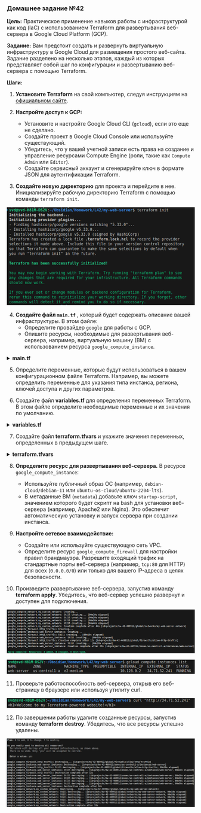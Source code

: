 
### **Домашнее задание №42**

**Цель:** Практическое применение навыков работы с инфраструктурой как код (IaC) с использованием Terraform для развертывания веб-сервера в Google Cloud Platform (GCP).

**Задание:** Вам предстоит создать и развернуть виртуальную инфраструктуру в Google Cloud для размещения простого веб-сайта. Задание разделено на несколько этапов, каждый из которых представляет собой шаг по конфигурации и развертыванию веб-сервера с помощью Terraform.

**Шаги:**

1.  **Установите Terraform** на свой компьютер, следуя инструкциям на [официальном сайте](https://developer.hashicorp.com/terraform/downloads).

2.  **Настройте доступ к GCP:**
    *   Установите и настройте Google Cloud CLI (`gcloud`), если это еще не сделано.
    *   Создайте проект в Google Cloud Console или используйте существующий.
    *   Убедитесь, что у вашей учетной записи есть права на создание и управление ресурсами Compute Engine (роли, такие как `Compute Admin` или `Editor`).
    *   Создайте сервисный аккаунт и сгенерируйте ключ в формате JSON для аутентификации Terraform.

3.  **Создайте новую директорию** для проекта и перейдите в нее. Инициализируйте рабочую директорию Terraform с помощью команды `terraform init`.

![](screenshots/Pasted%20image%2020250823161346.png)

4.  **Создайте файл `main.tf`** , который будет содержать описание вашей инфраструктуры. В этом файле:
    *   Определите провайдер `google` для работы с GCP.
    *   Опишите ресурсы, необходимые для развертывания веб-сервера, например, виртуальную машину (ВМ) с использованием ресурса `google_compute_instance`.

<details>
<summary><strong>main.tf</strong></summary>
<pre><code class="language-hcl"># Define the Google Cloud provider
terraform {
  required_providers {
    google = {
      source  = "hashicorp/google"
      version = "5.33.0"
    }
  }
}

provider "google" {
  project = var.project_id
  region  = var.region
}

# ---
## Настройка сети и брандмауэра

# Use the custom VPC network
resource "google_compute_network" "my_custom_network" {
name = "my-web-server-network"
}

# Allow incoming HTTP traffic
resource "google_compute_firewall" "http_traffic" {
  name    = "allow-http-traffic"
  network = google_compute_network.my_custom_network.id

  allow {
    protocol = "tcp"
    ports    = ["80"]
  }

  source_ranges = ["0.0.0.0/0"]
}

# ---
## Определение и развертывание веб-сервера

# Create a Compute Engine instance
resource "google_compute_instance" "web_server_instance" {
  name         = "web-server"
  machine_type = var.instance_type
  zone         = var.zone

  # Use a public Debian image
  boot_disk {
    initialize_params {
      image = "debian-cloud/debian-11"
    }
  }

  # Attach a public IP to the instance
  network_interface {
    network = google_compute_network.my_custom_network.name
    access_config {
      // Ephemeral IP
    }
  }

  # Startup script to install and run Nginx
  metadata = {
    startup-script = &lt;&lt;-EOT
      #!/bin/bash
      apt-get update
      apt-get install -y nginx
      echo "&lt;h1&gt;Welcome to my Terraform-powered website!&lt;/h1&gt;" &gt; /var/www/html/index.nginx-debian.html
      systemctl start nginx
      systemctl enable nginx
    EOT
  }
  tags = ["http-server"]
}
</code></pre>
</details>

5.  Определите переменные, которые будут использоваться в вашем конфигурационном файле Terraform. Например, вы можете определить переменные для указания типа инстанса, региона, ключей доступа и других параметров.

6. Создайте файл **variables.tf** для определения переменных Terraform. В этом файле определите необходимые переменные и их значения по умолчанию.

<details>
<summary><strong>variables.tf</strong></summary>
<pre><code class="language-hcl"># Define the Google Cloud provider
variable "project_id" {
description = "The GCP project ID"
type = string

}

variable "region" {
description = "The GCP region to deploy resources"
type = string
default = "us-central1"
}

variable "zone" {
description = "The GCP zone to deploy the VM"
type = string
default = "us-central1-a"
}

variable "instance_type" {
description = "The type of the VM instance"
type = string
default = "e2-medium"
}
</code></pre>
</details>

7. Создайте файл **terraform.tfvars** и укажите значения переменных, определенных в предыдущем шаге.

<details>
<summary><strong>terraform.tfvars</strong></summary>
<pre><code class="language-hcl">project_id = "hw-42-469912"
</code></pre>
</details>

8.  **Определите ресурс для развертывания веб-сервера.** В ресурсе `google_compute_instance`:
    *   Используйте публичный образ ОС (например, `debian-cloud/debian-11` или `ubuntu-os-cloud/ubuntu-2204-lts`).
    *   В метаданные ВМ (`metadata`) добавьте ключ `startup-script`, значением которого будет скрипт на bash для установки веб-сервера (например, Apache2 или Nginx). Это обеспечит автоматическую установку и запуск сервера при создании инстанса.

9.  **Настройте сетевое взаимодействие:**
    *   Создайте или используйте существующую сеть VPC.
    *   Определите ресурс `google_compute_firewall` для настройки правил брандмауэра. Разрешите входящий трафик на стандартные порты веб-сервера (например, `tcp:80` для HTTP) для всех (`0.0.0.0/0`) или только для вашего IP-адреса в целях безопасности.

10. Произведите развертывание веб-сервера, запустив команду **terraform apply**. Убедитесь, что веб-сервер успешно развернут и доступен для подключения.

![](screenshots/Pasted%20image%2020250823162626.png)

![](screenshots/Pasted%20image%2020250823162903.png)

11. Проверьте работоспособность веб-сервера, открыв его веб-страницу в браузере или используя утилиту curl.

![](screenshots/Pasted%20image%2020250823163121.png)

12. По завершении работы удалите созданные ресурсы, запустив команду **terraform destroy**. Убедитесь, что все ресурсы успешно удалены.

![](screenshots/Pasted%20image%2020250823163729.png)